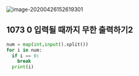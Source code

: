 ![image-20200426152619301](C:\Users\sky\AppData\Roaming\Typora\typora-user-images\image-20200426160631814.png)

## 1073 0 입력될 때까지 무한 출력하기2

```python
num = map(int,input().split())
for i in num:
  if i == 0:
    break
  print(i)

```

